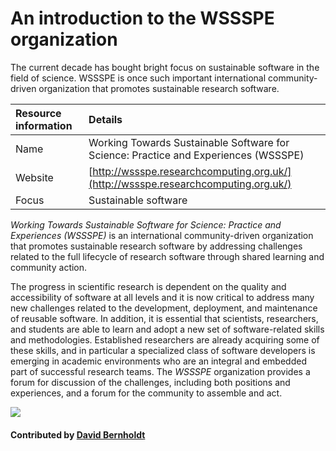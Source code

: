 # An introduction to the WSSSPE organization

The current decade has bought bright focus on sustainable software in the field of science. WSSSPE is once such important international community-driven organization that promotes sustainable research software.

Resource information | Details 
:--- | :--- 
Name  | Working Towards Sustainable Software for Science: Practice and Experiences (WSSSPE)
Website  | [http://wssspe.researchcomputing.org.uk/](http://wssspe.researchcomputing.org.uk/)
Focus | Sustainable software

*Working Towards Sustainable Software for Science: Practice and Experiences (WSSSPE)* is an international community-driven organization that promotes sustainable research software by addressing challenges related to the full lifecycle of research software through shared learning and community action.

The progress in scientific research is dependent on the quality and accessibility of software at all levels and it is now critical to address many new challenges related to the development, deployment, and maintenance of reusable software. In addition, it is essential that scientists, researchers, and students are able to learn and adopt a new set of software-related skills and methodologies. Established researchers are already acquiring some of these skills, and in particular a specialized class of software developers is emerging in academic environments who are an integral and embedded part of successful research teams. The *WSSSPE* organization provides a forum for discussion of the challenges, including both positions and experiences, and a forum for the community to assemble and act.

<img src='https://github.com/betterscientificsoftware/images/blob/master/WSSSPE_logo_square_low.png' class='logo' />

<!--- Too large
![alt text](http://wssspe.researchcomputing.org.uk/wp-content/uploads/2016/11/Working_WSSSPE_square_low.png "WSSSPE theme logo")
--->

#### Contributed by [David Bernholdt](http://github.com/bernhold)

<!---
Publish: yes
Categories: Collaboration
Topics: Projects and organizations, conferences and workshops
Tags: workshop-series
Level: 2
Prerequisites: defaults
Aggregate: none
--->

